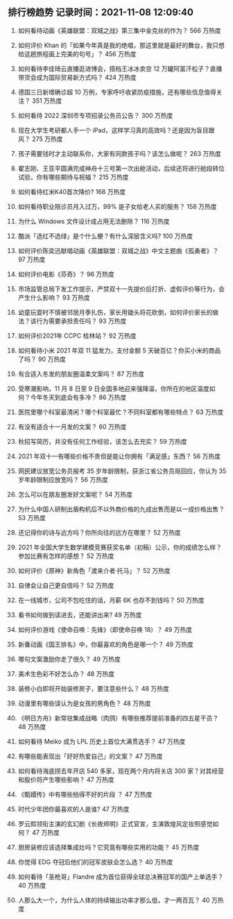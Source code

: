 
## 排行榜趋势 记录时间：2021-11-08 12:09:40
  
  1. 如何看待动画《英雄联盟：双城之战》第三集中金克丝的作为？ 566 万热度
    
  2. 如何评价 Khan 的「如果今年真是我的绝唱，那这里就是最好的舞台，我只想给这趟旅程画上完美的句号」？ 456 万热度
    
  3. 如何看待李佳琦云直播逛进博会，搭档王冰冰卖空 12 万罐阿富汗松子？直播带货会成为国际贸易新方式吗？ 424 万热度
    
  4. 德国三日新增确诊超 10 万例，专家呼吁收紧防疫措施，还有哪些信息值得关注？ 351 万热度
    
  5. 如何看待 2022 深圳市专项招录公务员公告？ 300 万热度
    
  6. 现在大学生考研都人手一个 iPad，这样学习真的高效吗？还是因为盲目跟风？ 275 万热度
    
  7. 孩子需要钱时才主动联系你，大家有同款孩子吗？该怎么做呢？ 263 万热度
    
  8. 翟志刚、王亚平圆满完成神舟十三号第一次出舱活动，后续还将进行舱段转位试验，你有哪些期待与祝福？ 215 万热度
    
  9. 如何看待红米K40首次降价? 168 万热度
    
  10. 如何看待职业陪诊员月入过万，99% 是子女给老人买的服务？ 158 万热度
    
  11. 为什么 Windows 文件设计成占用无法删除？ 116 万热度
    
  12. 酷派「选红不选绿」是个什么梗？有什么深层含义吗? 100 万热度
    
  13. 如何评价陈奕迅献唱动画《英雄联盟：双城之战》中文主题曲《孤勇者》？ 97 万热度
    
  14. 如何评价电影《芬奇》？ 96 万热度
    
  15. 市场监管总局下发工作提示，严禁双十一先提价后打折、虚假评价等行为，会产生什么影响？ 93 万热度
    
  16. 幼童玩耍时不慎被邻居月季扎伤，家长用锄头将花砍倒，如何评价家长的做法？该行为需要承担责任吗？ 93 万热度
    
  17. 如何评价2021年 CCPC 桂林站？ 92 万热度
    
  18. 如何看待小米 2021 年双 11 猛发力，支付金额 5 天破百亿？你买小米的商品了吗？ 90 万热度
    
  19. 有合适入冬发的朋友圈温柔文案吗？ 87 万热度
    
  20. 受寒潮影响，11 月 8 日至 9 日全国多地迎来强降温，你所在的地区温度如何？今年冬天到底会有多冷？ 86 万热度
    
  21. 医院里哪个科室最清闲？哪个科室最忙？不同科室都有哪些特点？ 63 万热度
    
  22. 有没有适合十一月发的文案？ 60 万热度
    
  23. 秋招写简历，并没有任何工作经验，该怎么去充实？ 59 万热度
    
  24. 2021 年双十一有哪些价格不贵但是能让你拥有「满足感」东西？ 56 万热度
    
  25. 网民建议放宽公务员报考 35 岁年龄限制，获浙江省公务员局回应，你认为 35 岁年龄限制应放宽吗？ 56 万热度
    
  26. 怎么可以在朋友圈发好文案呢？ 54 万热度
    
  27. 为什么中国人研制出盾构机后不以外商价格的九成出售而是以一成价格出售？ 53 万热度
    
  28. 还记得你的诗与远方吗？你所向往的远方在哪里？ 52 万热度
    
  29. 2021 年全国大学生数学建模竞赛获奖名单（初稿）公示，你的成绩怎么样？参加比赛有怎样的感想？ 52 万热度
    
  30. 如何评价《原神》新角色「渡来介者·托马」？ 52 万热度
    
  31. 自律会让自己更自信吗？ 52 万热度
    
  32. 在一线城市，公司不包吃住的话，月薪 6K 也存不到钱吗？ 50 万热度
    
  33. 看书如何做到读进去，还能讲出来? 49 万热度
    
  34. 如何评价游戏《使命召唤：先锋》（即使命召唤 18）？ 49 万热度
    
  35. 新番动画《国王排名》中，你最喜欢的角色是哪一个？ 49 万热度
    
  36. 哪句文案激励你走了很久？ 49 万热度
    
  37. 美术生色彩不好怎么办？ 48 万热度
    
  38. 装修小白即将开始装修房子，要注意些什么？ 48 万热度
    
  39. 动漫里有哪些误认为是女孩的男角色？ 48 万热度
    
  40. 《明日方舟》新常驻集成战略（肉鸽）有哪些推荐提前准备的四五星干员？ 48 万热度
    
  41. 如何看待 Meiko 成为 LPL 历史上首位大满贯选手？ 47 万热度
    
  42. 有哪些能表现出「好好热爱自己」的文案？ 47 万热度
    
  43. 如何看待海底捞去年开店 540 多家，现在两个月内将关店 300 家？对其经营和股价将产生哪些影响？ 47 万热度
    
  44. 《甄嬛传》中有哪些拍得不好的片段 ？ 47 万热度
    
  45. 时代少年团你最喜欢的人是谁? 47 万热度
    
  46. 罗云熙领衔主演的玄幻剧《长夜烬明》正式官宣，主演敦煌风定妆照感觉如何？ 47 万热度
    
  47. 厨房装修应该选择集成灶吗？它究竟有哪些实用的功能？ 45 万热度
    
  48. 你觉得 EDG 夺冠后他们的冠军皮肤会怎么选？ 40 万热度
    
  49. 如何看待「圣枪哥」Flandre 成为首位获得全球总决赛冠军的国产上单选手？ 40 万热度
    
  50. 人那么大一个，为什么人体的持续输出功率才那么低，才一两百瓦？ 40 万热度
    